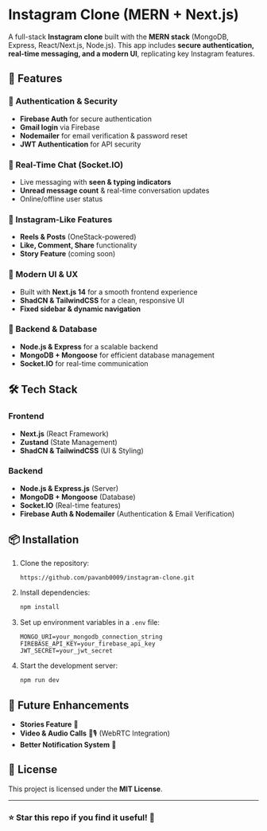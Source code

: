 # Instagram Clone (MERN + Next.js)

A full-stack **Instagram clone** built with the **MERN stack** (MongoDB, Express, React/Next.js, Node.js). This app includes **secure authentication, real-time messaging, and a modern UI**, replicating key Instagram features.

## 🚀 Features

### 🔑 Authentication & Security
- **Firebase Auth** for secure authentication
- **Gmail login** via Firebase
- **Nodemailer** for email verification & password reset
- **JWT Authentication** for API security

### 💬 Real-Time Chat (Socket.IO)
- Live messaging with **seen & typing indicators**
- **Unread message count** & real-time conversation updates
- Online/offline user status

### 📸 Instagram-Like Features
- **Reels & Posts** (OneStack-powered)
- **Like, Comment, Share** functionality
- **Story Feature** (coming soon)

### 🎨 Modern UI & UX
- Built with **Next.js 14** for a smooth frontend experience
- **ShadCN & TailwindCSS** for a clean, responsive UI
- **Fixed sidebar & dynamic navigation**

### 📡 Backend & Database
- **Node.js & Express** for a scalable backend
- **MongoDB + Mongoose** for efficient database management
- **Socket.IO** for real-time communication

## 🛠 Tech Stack

### Frontend
- **Next.js** (React Framework)
- **Zustand** (State Management)
- **ShadCN & TailwindCSS** (UI & Styling)

### Backend
- **Node.js & Express.js** (Server)
- **MongoDB + Mongoose** (Database)
- **Socket.IO** (Real-time features)
- **Firebase Auth & Nodemailer** (Authentication & Email Verification)

## 📦 Installation

1. Clone the repository:
   ```sh
   https://github.com/pavanb0009/instagram-clone.git
   ```

2. Install dependencies:
   ```sh
   npm install
   ```

3. Set up environment variables in a `.env` file:
   ```env
   MONGO_URI=your_mongodb_connection_string
   FIREBASE_API_KEY=your_firebase_api_key
   JWT_SECRET=your_jwt_secret
   ```

4. Start the development server:
   ```sh
   npm run dev
   ```

## 📌 Future Enhancements
- **Stories Feature** 📖
- **Video & Audio Calls** 🎥🎙 (WebRTC Integration)
- **Better Notification System** 🔔

## 📜 License
This project is licensed under the **MIT License**.

---
### ⭐ Star this repo if you find it useful! 🚀

